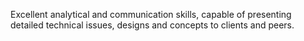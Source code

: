 ---
---
Excellent analytical and communication skills, capable of presenting detailed
technical issues, designs and concepts to clients and peers.
